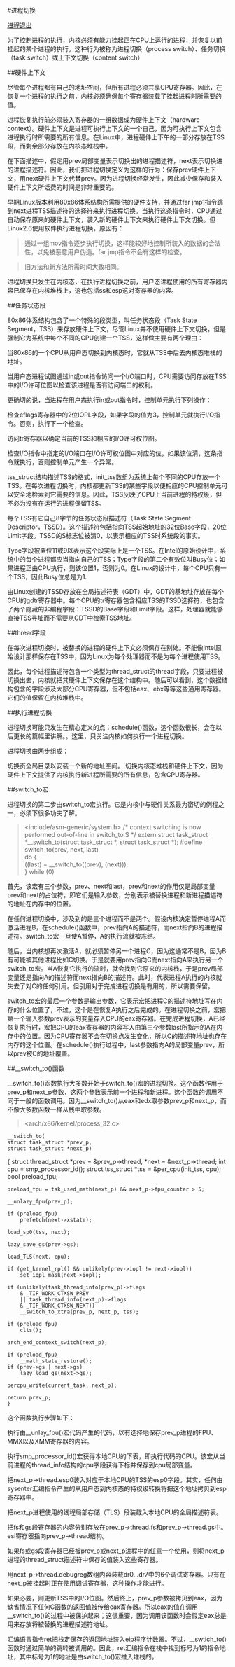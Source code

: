 #进程切换

[进程退出](http://guojing.me/linux-kernel-architecture/posts/group-exit-and-do-exit-a-process/)

为了控制进程的执行，内核必须有能力挂起正在CPU上运行的进程，并恢复以前挂起的某个进程的执行。这种行为被称为进程切换（process switch）、任务切换（task switch）或上下文切换（content switch）

##硬件上下文

尽管每个进程都有自己的地址空间，但所有进程必须共享CPU寄存器。因此，在恢复一个进程的执行之前，内核必须确保每个寄存器装载了挂起进程时所需要的值。

进程恢复执行前必须装入寄存器的一组数据成为硬件上下文（hardware context）。硬件上下文是进程可执行上下文的一个自己，因为可执行上下文包含进程执行时所需要的所有信息。在Linux中，进程硬件上下午的一部分存放在TSS段，而剩余部分存放在内核态堆栈中。

在下面描述中，假定用prev局部变量表示切换出的进程描述符，next表示切换进的进程描述符。因此，我们把进程切换定义为这样的行为：保存prev硬件上下文，用next硬件上下文代替prev。因为进程切换经常发生，因此减少保存和装入硬件上下文所话费的时间是非常重要的。

早期Linux版本利用80x86体系结构所需提供的硬件支持，并通过far jmp1指令跳到next进程TSS描述符的选择符来执行进程切换。当执行这条指令时，CPU通过自动保存原来的硬件上下文，装入新的硬件上下文来执行硬件上下文切换。但Linux2.6使用软件执行进程切换，原因有：

>通过一组mov指令逐步执行切换，这样能较好地控制所装入的数据的合法性，以免被恶意用户伪造。far jmp指令不会有这样的检查。

>旧方法和新方法所需时间大致相同。

进程切换只发生在内核态，在执行进程切换之前，用户态进程使用的所有寄存器内容已保存在内核堆栈上，这也包括ss和esp这对寄存器的内容。

##任务状态段

80x86体系结构包含了一个特殊的段类型，叫任务状态段（Task State Segment，TSS）来存放硬件上下文，尽管Linux并不使用硬件上下文切换，但是强制它为系统中每个不同的CPU创建一个TSS，这样做主要有两个理由：

当80x86的一个CPU从用户态切换到内核态时，它就从TSS中后去内核态堆栈的地址。

当用户态进程试图通过in或out指令访问一个I/O端口时，CPU需要访问存放在TSS中的I/O许可位图以检查该进程是否有访问端口的权利。

更确切的说，当进程在用户态执行in或out指令时，控制单元执行下列操作：

检查eflags寄存器中的2位IOPL字段，如果字段的值为3，控制单元就执行I/O指令。否则，执行下一个检查。

访问tr寄存器以确定当前的TSS和相应的I/O许可权位图。

检查I/O指令中指定的I/O端口在I/O许可权位图中对应的位，如果该位清，这条指令就执行，否则控制单元产生一个异常。

tss_struct结构描述TSS的格式，init_tss数组为系统上每个不同的CPU存放一个TSS。在每次进程切换时，内核都更新TSS的某些字段以便相应的CPU控制单元可以安全地检索到它需要的信息。因此，TSS反映了CPU上当前进程的特权级，但不必为没有在运行的进程保留TSS。

每个TSS有它自己8字节的任务状态段描述符（Task State Segment Descriptor，TSSD）。这个描述符包括指向TSS起始地址的32位Base字段，20位Limit字段。TSSD的S标志位被清0，以表示相应的TSS时系统段的事实。

Type字段被置位11或9以表示这个段实际上是一个TSS。在Intel的原始设计中，系统中的每个进程都应当指向自己的TSS；Type字段的第二个有效位叫Busy位；如果进程正由CPU执行，则该位置1，否则为0。在Linux的设计中，每个CPU只有一个TSS，因此Busy位总是为1.

由Linux创建的TSSD存放在全局描述符表（GDT）中，GDT的基地址存放在每个CPU的gdtr寄存器中。每个CPU的tr寄存器包含相应TSS的TSSD选择符，也包含了两个隐藏的非编程字段：TSSD的Base字段和Limit字段。这样，处理器就能够直接TSS寻址而不需要从GDT中检索TSS地址。

##thread字段

在每次进程切换时，被替换的进程的硬件上下文必须保存在别处。不能像Intel原始设计那样保存在TSS中，因为Linux为每个处理器而不是为每个进程使用TSS。

因此，每个进程描述符包含一个类型为thread_struct的thread字段，只要进程被切换出去，内核就把其硬件上下文保存在这个结构中。随后可以看到，这个数据结构包含的字段涉及大部分CPU寄存器，但不包括eax、ebx等等这些通用寄存器。它们的值保留在内核堆栈中。

##执行进程切换

进程切换可能只发生在精心定义的点：schedule()函数，这个函数很长，会在以后更长的篇幅里讲解。。这里，只关注内核如何执行一个进程切换。

进程切换由两步组成：

切换页全局目录以安装一个新的地址空间。
切换内核态堆栈和硬件上下文，因为硬件上下文提供了内核执行新进程所需要的所有信息，包含CPU寄存器。

##switch_to宏

进程切换的第二步由switch_to宏执行。它是内核中与硬件关系最为密切的例程之一，必须下很多功夫了解。

><include/asm-generic/system.h>
    /* context switching is now performed out-of-line in switch_to.S */
    extern struct task_struct *__switch_to(struct task_struct *, struct task_struct *);
    #define switch_to(prev, next, last)\
    do {\
        ((last) = __switch_to((prev), (next)));\
    } while (0)

首先，该宏有三个参数，prev、next和last，prev和next的作用仅是局部变量prev和next的占位符，即它们是输入参数，分别表示被替换进程和新进程描述符的地址在内存中的位置。

在任何进程切换中，涉及到的是三个进程而不是两个。假设内核决定暂停进程A而激活进程B，在schedule()函数中，prev指向A的描述符，而next指向B的进程描述符。switch_to宏一旦使A暂停，A的执行流就被冻结。

随后，当内核想再次激活A，就必须暂停另一个进程C，因为这通常不是B，因为B有可能被其他进程比如C切换。于是就要用prev指向C而next指向A来执行另一个switch_to宏。当A恢复它执行的流时，就会找到它原来的内核栈，于是prev局部变量还是指向A的描述符而next指向B的描述符。此时，代表进程A执行的内核就失去了对C的任何引用。但引用对于完成进程切换是有用的，所以需要保留。

switch_to宏的最后一个参数是输出参数，它表示宏把进程C的描述符地址写在内存的什么位置了，不过，这个是在恢复A执行之后完成的。在进程切换之前，宏把第一个输入参数prev表示的变量存入CPU的eax寄存器。在完成进程切换，A已经恢复执行时，宏把CPU的eax寄存器的内容写入由第三个参数last所指示的A在内存中的位置。因为CPU寄存器不会在切换点发生变化，所以C的描述符地址也存在内存的这个位置。在schedule()执行过程中，last参数指向A的局部变量prev，所以prev被C的地址覆盖。

##__switch_to()函数

__switch_to()函数执行大多数开始于switch_to()宏的进程切换。这个函数作用于prev_p和next_p参数，这两个参数表示前一个进程和新进程。这个函数的调用不同于一般的函数调用。因为__switch_to()从eax和edx取参数prev_p和next_p，而不像大多数函数一样从栈中取参数。

><arch/x86/kernel/process_32.c>
    
    __switch_to(
    struct task_struct *prev_p,
    struct task_struct *next_p)
{
    struct thread_struct *prev = &prev_p->thread,
                 *next = &next_p->thread;
    int cpu = smp_processor_id();
    struct tss_struct *tss = &per_cpu(init_tss, cpu);
    bool preload_fpu;

    preload_fpu = tsk_used_math(next_p) && next_p->fpu_counter > 5;

    __unlazy_fpu(prev_p);

    if (preload_fpu)
        prefetch(next->xstate);

    load_sp0(tss, next);

    lazy_save_gs(prev->gs);

    load_TLS(next, cpu);

    if (get_kernel_rpl() && unlikely(prev->iopl != next->iopl))
        set_iopl_mask(next->iopl);

    if (unlikely(task_thread_info(prev_p)->flags 
        & _TIF_WORK_CTXSW_PREV
        || task_thread_info(next_p)->flags
        & _TIF_WORK_CTXSW_NEXT))
        __switch_to_xtra(prev_p, next_p, tss);

    if (preload_fpu)
        clts();

    arch_end_context_switch(next_p);

    if (preload_fpu)
        __math_state_restore();
    if (prev->gs | next->gs)
        lazy_load_gs(next->gs);

    percpu_write(current_task, next_p);

    return prev_p;
    }

这个函数执行步骤如下：

执行由__unlay_fpu()宏代码产生的代码，以有选择地保存prev_p进程的FPU、MMX以及XMM寄存器的内容。

执行smp_processor_id()宏获得本地CPU的下表，即执行代码的CPU。该宏从当前进程的thread_info结构的cpu字段获得下标并保存到cpu局部变量。

把next_p->thread.esp0装入对应于本地CPU的TSS的esp0字段。其实，任何由sysenter汇编指令产生的从用户态到内核态的特权级转换将把这个地址拷贝到esp寄存器中。

把next_p进程使用的线程局部存储（TLS）段装载入本地CPU的全局描述符表。

把fs和gs段寄存器的内容分别存放在prev_p->thread.fs和prev_p->thread.gs中。esi寄存器指向prev_p->thread结构。

如果fs或gs段寄存器已经被prev_p或next_p进程中的任意一个使用，则将next_p进程的thread_struct描述符中保存的值装入这些寄存器。

用next_p->thread.debugreg数组内容装载dr0…dr7中的6个调试寄存器。只有在next_p被挂起时正在使用调试寄存器，这种操作才能进行。

如果必要，则更新TSS中的I/O位图。然后终止，prev_p参数被拷贝到eax，因为缺省情况下任何C函数的返回值被传给eax寄存器。所以eax的值在调用__switch_to()的过程中被保护起来；这很重要，因为调用该函数时会假定eax总是用来存放将被替换的进程描述符地址。

汇编语言指令ret把栈定保存的返回地址装入eip程序计数器。不过，__swtich_to()函数时通过简单的跳转被调用的。因此，ret汇编指令在栈中找到标号为1的指令地址，其中标号为1的地址是由switch_to()宏推入堆栈的。

